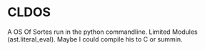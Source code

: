 # CLDOS
 A OS Of Sortes run in the python commandline. Limited Modules (ast.literal_eval).
 Maybe I could compile his to C or summin.
